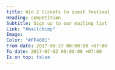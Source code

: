 ```yaml
---
title: Win 2 tickets to quest festival
Heading: competition
Subtitle: Sign up to our mailing list
Link: "#mailchimp"
Image:
Color: "#FF4081"
From date: 2017-06-27 00:00:00 +07:00
To date: 2017-07-02 00:00:00 +07:00
Is on top: false
---
```

